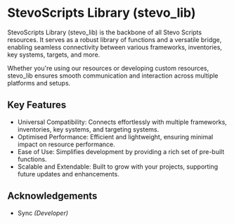 # StevoScripts Library (stevo_lib)

StevoScripts Library (stevo_lib) is the backbone of all Stevo Scripts resources. It serves as a robust library of functions and a versatile bridge, enabling seamless connectivity between various frameworks, inventories, key systems, targets, and more.

Whether you're using our resources or developing custom resources, stevo_lib ensures smooth communication and interaction across multiple platforms and setups.

## Key Features

- Universal Compatibility: Connects effortlessly with multiple frameworks, inventories, key systems, and targeting systems.
- Optimised Performance: Efficient and lightweight, ensuring minimal impact on resource performance.
- Ease of Use: Simplifies development by providing a rich set of pre-built functions.
- Scalable and Extendable: Built to grow with your projects, supporting future updates and enhancements.


## Acknowledgements 

- Sync *(Developer)*